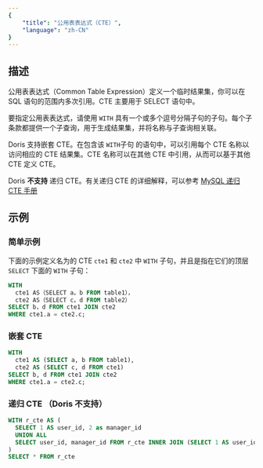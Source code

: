 ```yaml
---
{
    "title": "公用表表达式（CTE）",
    "language": "zh-CN"
}
---
```


<!-- 
Licensed to the Apache Software Foundation (ASF) under one
or more contributor license agreements.  See the NOTICE file
distributed with this work for additional information
regarding copyright ownership.  The ASF licenses this file
to you under the Apache License, Version 2.0 (the
"License"); you may not use this file except in compliance
with the License.  You may obtain a copy of the License at

  http://www.apache.org/licenses/LICENSE-2.0

Unless required by applicable law or agreed to in writing,
software distributed under the License is distributed on an
"AS IS" BASIS, WITHOUT WARRANTIES OR CONDITIONS OF ANY
KIND, either express or implied.  See the License for the
specific language governing permissions and limitations
under the License.
-->

## 描述

公用表表达式（Common Table Expression）定义一个临时结果集，你可以在 SQL 语句的范围内多次引用。CTE 主要用于 SELECT 语句中。

要指定公用表表达式，请使用 `WITH` 具有一个或多个逗号分隔子句的子句。每个子条款都提供一个子查询，用于生成结果集，并将名称与子查询相关联。

Doris 支持嵌套 CTE。在包含该 `WITH`子句 的语句中，可以引用每个 CTE 名称以访问相应的 CTE 结果集。CTE 名称可以在其他 CTE 中引用，从而可以基于其他 CTE 定义 CTE。

Doris **不支持** 递归 CTE。有关递归 CTE 的详细解释，可以参考 [MySQL 递归 CTE 手册](https://dev.mysql.com/doc/refman/8.4/en/with.html#common-table-expressions-recursive)

## 示例

### 简单示例

下面的示例定义名为的 CTE `cte1` 和 `cte2` 中 `WITH` 子句，并且是指在它们的顶层 `SELECT` 下面的 `WITH` 子句：

```sql
WITH
  cte1 AS（SELECT a，b FROM table1），
  cte2 AS（SELECT c，d FROM table2）
SELECT b，d FROM cte1 JOIN cte2
WHERE cte1.a = cte2.c;
```

### 嵌套 CTE

```sql
WITH
  cte1 AS (SELECT a, b FROM table1),
  cte2 AS (SELECT c, d FROM cte1)
SELECT b, d FROM cte1 JOIN cte2
WHERE cte1.a = cte2.c;
```

### 递归 CTE （Doris 不支持）

```sql
WITH r_cte AS (
  SELECT 1 AS user_id, 2 as manager_id
  UNION ALL
  SELECT user_id, manager_id FROM r_cte INNER JOIN (SELECT 1 AS user_id, 2 as manager_id) t ON r_cte.manager_id = t.user_id
)
SELECT * FROM r_cte
